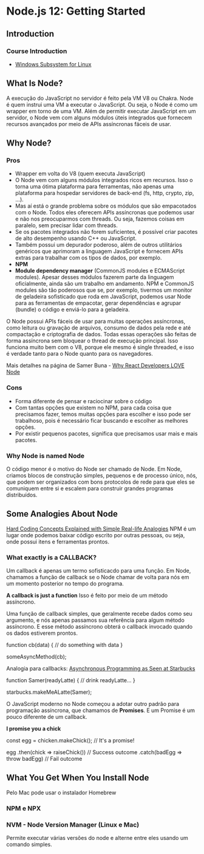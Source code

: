 # Node.js 12: Getting Started
## Introduction
### Course Introduction
* [Windows Subsystem for Linux](https://learn.microsoft.com/en-us/windows/wsl/install)

## What Is Node?
A execução do JavaScript no servidor é feito pela VM V8 ou Chakra.
Node é quem instrui uma VM a executar o JavaScript. Ou seja, o Node é como um wrapper em torno de uma VM.
Além de permitir executar JavaScript em um servidor, o Node vem com alguns módulos úteis integrados que fornecem recursos avançados por meio de APIs assíncronas fáceis de usar.

## Why Node?
### Pros
* Wrapper em volta do V8 (quem executa JavaScript)
* O Node vem com alguns módulos integrados ricos em recursos. Isso o torna uma ótima plataforma para ferramentas, não apenas uma plataforma para hospedar servidores de back-end (fs, http, crypto, zip, ...).
* Mas aí está o grande problema sobre os módulos que são empacotados com o Node. Todos eles oferecem APIs assíncronas que podemos usar e não nos preocuparmos com threads. Ou seja, fazemos coisas em paralelo, sem precisar lidar com threads.
* Se os pacotes integrados não forem suficientes, é possível criar pacotes de alto desempenho usando C++ ou JavaScript.
* Também possui um depurador poderoso, além de outros utilitários genéricos que aprimoram a linguagem JavaScript e fornecem APIs extras para trabalhar com os tipos de dados, por exemplo.
* **NPM**
* **Module dependency manager** (CommonJS modules e ECMAScript modules). Apesar desses módulos fazerem parte da linguagem oficialmente, ainda são um trabalho em andamento. 
NPM e CommonJS modules são tão poderosos que se, por exemplo, tivermos um monitor de geladeira sofisticado que roda em JavaScript, podemos usar Node para as ferramentas de empacotar, gerar dependências e agrupar (bundle) o código e enviá-lo para a geladeira.

O Node possui APIs fáceis de usar para muitas operações assíncronas, como leitura ou gravação de arquivos, consumo de dados pela rede e até compactação e criptografia de dados. Todas essas operações são feitas de forma assíncrona sem bloquear o thread de execução principal. Isso funciona muito bem com o V8, porque ele mesmo é single threaded, e isso é verdade tanto para o Node quanto para os navegadores.

Mais detalhes na página de Samer Buna - [Why React Developers LOVE Node](https://jscomplete.com/learn/why-node-for-react)

### Cons
* Forma diferente de pensar e raciocinar sobre o código
* Com tantas opções que existem no NPM, para cada coisa que precisamos fazer, temos muitas opções para escolher e isso pode ser trabalhoso, pois é necessário ficar buscando e escolher as melhores opções.
* Por existir pequenos pacotes, significa que precisamos usar mais e mais pacotes.

### Why Node is named Node
O código menor é o motivo do Node ser chamado de Node. Em Node, criamos blocos de construção simples, pequenos e de processo único, nós, que podem ser organizados com bons protocolos de rede para que eles se comuniquem entre si e escalem para construir grandes programas distribuídos.

## Some Analogies About Node
[Hard Coding Concepts Explained with Simple Real-life Analogies](https://www.freecodecamp.org/news/hard-coding-concepts-explained-with-simple-real-life-analogies-280635e98e37/)
NPM é um lugar onde podemos baixar código escrito por outras pessoas, ou seja, onde possui itens e ferramentas prontos.

### What exactly is a CALLBACK?
Um callback é apenas um termo sofisticacdo para uma função. Em Node, chamamos a função de callback se o Node chamar de volta para nós em um momento posterior no tempo do programa.

**A callback is just a function**
Isso é feito por meio de um método assíncrono.

Uma função de callback simples, que geralmente recebe dados como seu argumento, e nós apenas passamos sua referência para algum método assíncrono. E esse método assíncrono obterá o callback invocado quando os dados estiverem prontos.

function cb(data) {
    // do something with data
}

someAsyncMethod(cb);

Analogia para callbacks: [Asynchronous Programming as Seen at Starbucks](https://medium.com/edge-coders/asynchronous-programming-as-seen-at-starbucks-fc242cf16aa)

function Samer(readyLatte) {
    // drink readyLatte...
}

starbucks.makeMeALatte(Samer);

O JavaScript moderno no Node começou a adotar outro padrão para programação assíncrona, que chamamos de **Promises**. E um Promise é um pouco diferente de um callback. 


**I promise you a chick**

const egg = chicken.makeChick(); // It's a promise!

egg
    .then(chick => raiseChick()) // Success outcome
    .catch(badEgg => throw badEgg) // Fail outcome


## What You Get When You Install Node
Pelo Mac pode usar o instalador Homebrew

### NPM e NPX


### NVM - Node Version Manager (Linux e Mac)
Permite executar várias versões do node e alterne entre eles usando um comando simples.



